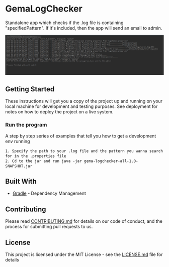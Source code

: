 # GemaLogChecker

Standalone app which checks if the .log file is containing "specifiedPattern". If it's included, then the app will send an email to admin.

![alt text](https://raw.githubusercontent.com/jpotocn/LogChecker/master/images/logChecker.png)

## Getting Started

These instructions will get you a copy of the project up and running on your local machine for development and testing purposes. See deployment for notes on how to deploy the project on a live system.


### Run the program

A step by step series of examples that tell you how to get a development env running

```
1. Specify the path to your .log file and the pattern you wanna search for in the .properties file
2. Cd to the jar and run java -jar gema-logchecker-all-1.0-SNAPSHOT.jar
```
## Built With

* [Gradle](https://gradle.org/) - Dependency Management

## Contributing

Please read [CONTRIBUTING.md](https://gist.github.com/PurpleBooth/b24679402957c63ec426) for details on our code of conduct, and the process for submitting pull requests to us.

## License

This project is licensed under the MIT License - see the [LICENSE.md](LICENSE.md) file for details

